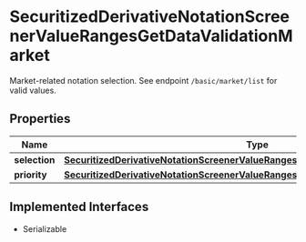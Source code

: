 

# SecuritizedDerivativeNotationScreenerValueRangesGetDataValidationMarket

Market-related notation selection. See endpoint `/basic/market/list` for valid values.

## Properties

Name | Type | Description | Notes
------------ | ------------- | ------------- | -------------
**selection** | [**SecuritizedDerivativeNotationScreenerValueRangesGetDataValidationMarketSelection**](SecuritizedDerivativeNotationScreenerValueRangesGetDataValidationMarketSelection.md) |  |  [optional]
**priority** | [**SecuritizedDerivativeNotationScreenerValueRangesGetDataValidationMarketPriority**](SecuritizedDerivativeNotationScreenerValueRangesGetDataValidationMarketPriority.md) |  |  [optional]


## Implemented Interfaces

* Serializable


